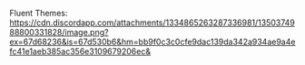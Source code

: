 Fluent Themes:
https://cdn.discordapp.com/attachments/1334865263287336981/1350374988800331828/image.png?ex=67d68236&is=67d530b6&hm=bb9f0c3c0cfe9dac139da342a934ae9a4efc41e1aeb385ac356e3109679206ec&
